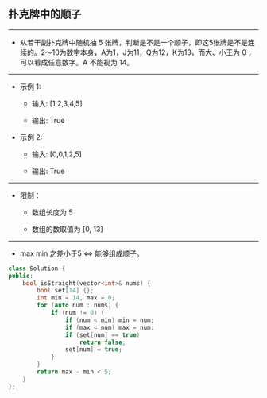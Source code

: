 ## 扑克牌中的顺子

--------------------

- 从若干副扑克牌中随机抽 5 张牌，判断是不是一个顺子，即这5张牌是不是连续的。2～10为数字本身，A为1，J为11，Q为12，K为13，而大、小王为 0 ，可以看成任意数字。A 不能视为 14。

--------------------

- 示例 1:

    - 输入: [1,2,3,4,5]

    - 输出: True

- 示例 2:

    - 输入: [0,0,1,2,5]

    - 输出: True

--------------------

- 限制：

    - 数组长度为 5 

    - 数组的数取值为 [0, 13]

--------------------

- max min 之差小于5 <=> 能够组成顺子。

```cpp
class Solution {
public:
    bool isStraight(vector<int>& nums) {
        bool set[14] {};
        int min = 14, max = 0;
        for (auto num : nums) {
            if (num != 0) {
                if (num < min) min = num;
                if (max < num) max = num;
                if (set[num] == true)
                    return false;
                set[num] = true;
            }
        }
        return max - min < 5;
    }
};
```